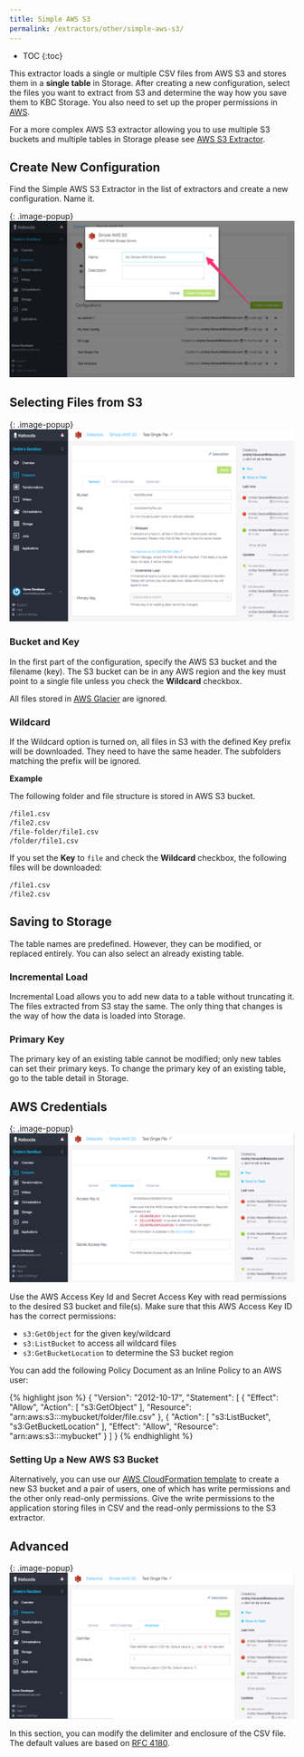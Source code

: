 ```yaml
---
title: Simple AWS S3
permalink: /extractors/other/simple-aws-s3/
---
```


* TOC
{:toc}

This extractor loads a single or multiple CSV files from AWS S3 and stores them in a **single table** in Storage.
After creating a new configuration, select the files you want to extract from S3 and determine the way how 
you save them to KBC Storage. You also need to set up the proper permissions in [AWS](#aws-credentials).

For a more complex AWS S3 extractor allowing you to use multiple S3 buckets and multiple tables in Storage please 
see [AWS S3 Extractor](/extractors/other/aws-s3).

## Create New Configuration
Find the Simple AWS S3 Extractor in the list of extractors and create a new configuration. Name it.

{: .image-popup}
![Screenshot - Create configuration](/extractors/other/simple-aws-s3/ui1.png)

## Selecting Files from S3

{: .image-popup}
![Screenshot - General configuration](/extractors/other/simple-aws-s3/ui2.png)


### Bucket and Key

In the first part of the configuration, specify the AWS S3 bucket and the filename (key). 
The S3 bucket can be in any AWS region and the key must point to a single file unless you check the **Wildcard** checkbox.

All files stored in [AWS Glacier](https://aws.amazon.com/glacier/) are ignored.

### Wildcard

If the Wildcard option is turned on, all files in S3 with the defined Key prefix will be downloaded. 
They need to have the same header. The subfolders matching the prefix will be ignored.

**Example**

The following folder and file structure is stored in AWS S3 bucket.

```
/file1.csv
/file2.csv
/file-folder/file1.csv
/folder/file1.csv
``` 

If you set the **Key** to `file` and check the **Wildcard** checkbox, the following files will be downloaded:

```
/file1.csv
/file2.csv
``` 

## Saving to Storage

The table names are predefined. However, they can be modified, or replaced entirely. 
You can also select an already existing table.  

### Incremental Load

Incremental Load allows you to add new data to a table without truncating it. 
The files extracted from S3 stay the same.
The only thing that changes is the way of how the data is loaded into Storage.

### Primary Key

The primary key of an existing table cannot be modified; only new tables can set their primary keys. 
To change the primary key of an existing table, go to the table detail in Storage.  

## AWS Credentials

{: .image-popup}
![Screenshot - AWS Credentials configuration](/extractors/other/simple-aws-s3/ui3.png)


Use the AWS Access Key Id and Secret Access Key with read permissions to the desired S3 bucket and file(s). 
Make sure that this AWS Access Key ID has the correct permissions:
 
 - `s3:GetObject` for the given key/wildcard
 - `s3:ListBucket` to access all wildcard files
 - `s3:GetBucketLocation` to determine the S3 bucket region
 
You can add the following Policy Document as an Inline Policy to an AWS user:

{% highlight json %}
{
    "Version": "2012-10-17",
    "Statement": [
        {
            "Effect": "Allow",
            "Action": [
                "s3:GetObject"
            ],
            "Resource": "arn:aws:s3:::mybucket/folder/file.csv"
        },
        {
            "Action": [
                "s3:ListBucket",
                "s3:GetBucketLocation"
            ],
            "Effect": "Allow",
            "Resource": "arn:aws:s3:::mybucket"
        }
    ]
}
{% endhighlight %}

### Setting Up a New AWS S3 Bucket

Alternatively, you can use our [AWS CloudFormation template](https://github.com/keboola/s3-extractor/blob/master/aws-services.json) 
to create a new S3 bucket and a pair of users, one of which has write permissions and the other only read-only permissions. 
Give the write permissions to the application storing files in CSV and the read-only permissions to the S3 extractor.  

## Advanced

{: .image-popup}
![Screenshot - Advanced configuration](/extractors/other/simple-aws-s3/ui4.png)


In this section, you can modify the delimiter and enclosure of the CSV file. 
The default values are based on [RFC 4180](https://tools.ietf.org/html/rfc4180).

